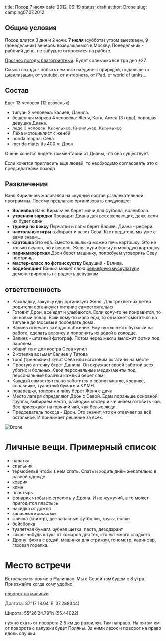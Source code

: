 title: Поход 7 июля
date: 2012-06-19
status: draft
author: Drone
slug: camping07.07.2012

Общие условия
-------------
Поход длится 3 дня и 2 ночи. **7 июля** (суббота) утром выезжаем, 
9 (понедельник) вечером возвращаемся в Москву. Понедельник - рабочий день, не забудьте отпросится на работе.

[Прогноз погоды благоприятный](http://www.gismeteo.ru/city/weekly/12647/). Будет солнышко все три дня +27.

Смысл похода - побыть немного наедине с природой, подальше от цивилизации, от
youtube, от интернета, от iPad, от world of tanks...

Состав
------
Едет 13 человек (12 взрослых)

* тигуан 2 человека: Валиев, Данила.
* бешенная морква 4 человека: Женя, Катя, Алиса (3 года), хорошая девушка Диана.
* лада 3 человек: Кирильчев, Кирильчев, Кирильчев
* Лёха мотоциклист с женой
* honda magna: Сева
* merida matts tfs 400-v: Дрон

Очень хочется видеть комментарий от Дианы, что она существует.

Если хочется пригласить еще людей, то необходимо согласовать это с председателем похода.

Развлечения
-----------
Ваня Кирильчев жаловался на скудный состав развлекательной программы. Посему предлагаю организовать следующее:

* **Волейбол** Ваня Кирильчев берет мячи для футбола, волейбола.
* **утренняя зарядка** Проводит Диана для всех желающих, даже если их будет один
* **турнир по боксу** Перчатки и лапы берет Валиев. Диана - рефери.
* **настольные игры** выбирает и везет Сева. Кто предатель мы уже с вами знаем...
* **картошка** Это еда. Вместо шашлыка можно печь картошку. Это не только вкусно, но и весело. Женя, купи фольгу и молодую картошку.
* **парикмахерская** Дрон берет машинку, попробуем уговорить Севу постричь.
* **мастер-класс по фотоискуству** Ведущий - Валиев.
* **бодибилдинг** Ванька может свою [рельефную мускулатуру](https://lh4.googleusercontent.com/-q9rdHsoz8eE/TDiKM6DMrhI/AAAAAAAACNQ/MvVJSYwhChQ/s640/IMG_1123.JPG) демонстрировать на радость девушкам

ответственность
---------------

* Раскладку, закупку еды организует Женя. Для трехлетних детей родители организуют питание самостоятельно 
* Готовит Дрон, все едят и улыбаются. Если кому-то не понравится, то он новый повар. Если кому-то мало еды, то он может смотаться на тигуане до Москвы и пообедать дома.
* Валиев отвечает за водоснабжение. Ему нужно взять бутылки на работе, сделать воронку и пополнять их водой в колодце.
* Валиев - штатный фотограф. Потом через месяц выложит фотки под паролем.
* общий тент для костра Сева купил
* 2 котелка возьмет Валиев у Титова
* трос (треножник) купит Сева или изготовим рогатины на месте
* Простую аптечку берет Данила. Он окружает своей заботой всех убогих и больных. Свои персональные медикаменты под персональные болячки каждый берет сам!
* Каждый самостоятельно заботится о своих палатке, коврике, спальнике, туалетной бумаге и КЛМН.
* поварёшку, топорик и пилу берет Женя с дачи
* Место лагеря определяют Дрон с Севой. Едем пораньше основной группы, выбираем место, разводим костёр и начинаем готовить чай. Все приезжают на горячий чай, как белые люди.
* Председатель похода - Дрон. Это значит, что он отвечает за всё остальное. И принимает решение за всех.

![Drone](http://dl.dropbox.com/u/493665/avaBW120.JPG)

Личные вещи. Примерный список
=============================
* палатка
* спальник
* термобельё чтобы в нём спать. Спать и ходить днём желательно в разной одежде
* коврик
* клмн
* пластырь
* фонарик чтобы не стрелять у Дрона. И не жужучий, а то может пригодится пластырь
* накидка от дождя
* запасные кроссовки
* флиска (свитер), две запасные футболки, трусы, носки
* бейсболка
* туалетная бумага, зубная щетка, паста, дезодорант
* какая-нибудь штука от комаров для тех, кто ест много сладкого
* Дрону: фляга с водой, машинка для стрижки, тонометр, каринфар, газовая горелка.

Место встречи
=============
Встречаемся прямо в Малинках. Мы с Севой там будем с 8 утра. Приезжайте когда кому удобно.

[поворот на малинки](http://maps.yandex.ru/?ll=37.288675%2C55.440718&spn=0.009377%2C0.001604&z=17&l=map%2Cstv%2Csta&ol=stv&oll=37.28867454%2C55.44071844&ost=dir%3A243.623211986603%2C-1.0687138068038984~spn%3A90%2C60.62693627491045)

Долгота: 37°17′18.04″E (37.288344)

Широта: 55°26′24.79″N (55.44022)

нужно ехать от поворота 2.5 км до развилки. Там направо. На пятом км от поворота с калужки будет Поляны.
За ними лесок и поворот на право вдоль опушки.
